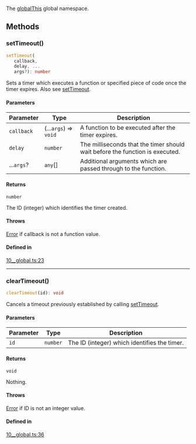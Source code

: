The [globalThis](https://developer.mozilla.org/docs/Web/JavaScript/Reference/Global_Objects/globalThis) global namespace.

## Methods

### setTimeout()

```ts
setTimeout(
   callback, 
   delay, ...
   args?): number
```

Sets a timer which executes a function or specified piece of code once the timer expires. Also see [setTimeout](https://developer.mozilla.org/docs/Web/API/setTimeout).

#### Parameters

| Parameter | Type | Description |
| ------ | ------ | ------ |
| `callback` | (...`args`) => `void` | A function to be executed after the timer expires. |
| `delay` | `number` | The milliseconds that the timer should wait before the function is executed. |
| ...`args`? | `any`[] | Additional arguments which are passed through to the function. |

#### Returns

`number`

The ID (integer) which identifies the timer created.

#### Throws

[Error](https://developer.mozilla.org/docs/Web/JavaScript/Reference/Global_Objects/Error) if callback is not a function value.

#### Defined in

[10\_\_global.ts:23](https://github.com/rsvim/rsvim/blob/913b4f141a869533f584487316d2598495e6f9bc/src/js/runtime/10__global.ts#L23)

***

### clearTimeout()

```ts
clearTimeout(id): void
```

Cancels a timeout previously established by calling [setTimeout](GlobalThis.md#settimeout).

#### Parameters

| Parameter | Type | Description |
| ------ | ------ | ------ |
| `id` | `number` | The ID (integer) which identifies the timer. |

#### Returns

`void`

Nothing.

#### Throws

[Error](https://developer.mozilla.org/docs/Web/JavaScript/Reference/Global_Objects/Error) if ID is not an integer value.

#### Defined in

[10\_\_global.ts:36](https://github.com/rsvim/rsvim/blob/913b4f141a869533f584487316d2598495e6f9bc/src/js/runtime/10__global.ts#L36)
